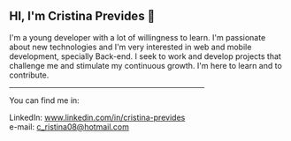 <h2>HI, I'm Cristina Prevides 👋 </h2>


I'm a young developer with a lot of willingness to learn. I'm passionate about new technologies and I'm very interested in web and mobile 
development, specially Back-end. I seek to work and develop projects that challenge me and stimulate my continuous growth. I'm here to learn and to contribute.

<hr width="70%">

You can find me in:

LinkedIn: www.linkedin.com/in/cristina-prevides <br>
e-mail: c_ristina08@hotmail.com


<!---
tininha94/tininha94 is a ✨ special ✨ repository because its `README.md` (this file) appears on your GitHub profile.
You can click the Preview link to take a look at your changes.
--->
